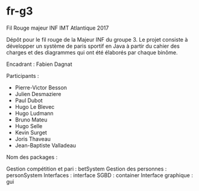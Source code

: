 # fr-g3
Fil Rouge majeur INF IMT Atlantique 2017 

Dépôt pour le fil rouge de la Majeur INF du groupe 3. Le projet consiste à développer un système de paris sportif en Java à partir du cahier des charges et des diagrammes qui ont été élaborés par chaque binôme.

Encadrant : Fabien Dagnat

Participants : 
 - Pierre-Victor Besson
 - Julien Desmaziere
 - Paul Dubot
 - Hugo Le Blevec
 - Hugo Ludmann
 - Bruno Mateu
 - Hugo Selle
 - Kevin Surget
 - Joris Thaveau
 - Jean-Baptiste Valladeau

Nom des packages :

Gestion compétition et pari : betSystem
Gestion des personnes : personSystem
Interfaces : interface
SGBD : container 
Interface graphique : gui
